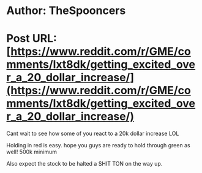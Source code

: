 # Author: TheSpooncers
# Post URL: [https://www.reddit.com/r/GME/comments/lxt8dk/getting_excited_over_a_20_dollar_increase/](https://www.reddit.com/r/GME/comments/lxt8dk/getting_excited_over_a_20_dollar_increase/)


Cant wait to see how some of you react to a 20k dollar increase LOL 

Holding in red is easy. hope you guys are ready to hold through green as well! 500k minimum 

Also expect the stock to be halted a SHIT TON on the way up.